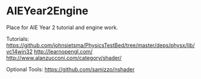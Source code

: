 # AIEYear2Engine
Place for AIE Year 2 tutorial and engine work.

Tutorials:
https://github.com/johnsietsma/PhysicsTestBed/tree/master/deps/physx/lib/vc14win32
http://learnopengl.com/
http://www.alanzucconi.com/category/shader/


Optional Tools: 
https://github.com/samizzo/nshader 
